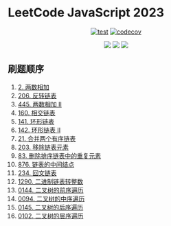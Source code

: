 # LeetCode JavaScript 2023

<div align="center">

[![test](https://github.com/tjx666/leetcode-javascript-2023/actions/workflows/test.yml/badge.svg)](https://github.com/tjx666/leetcode-javascript-2023/actions/workflows/test.yml) [![codecov](https://codecov.io/gh/tjx666/leetcode-javascript-2023/branch/main/graph/badge.svg?token=FQDHJODKYD)](https://codecov.io/gh/tjx666/leetcode-javascript-2023)

<img src="https://img.shields.io/badge/progress-15/200-green" />
<img src="https://img.shields.io/badge/easy-13-green" />
<img src="https://img.shields.io/badge/medium-3-yellow" />

</div>

## 刷题顺序

1. [2. 两数相加](https://leetcode.cn/problems/add-two-numbers/)
2. [206. 反转链表](https://leetcode.cn/problems/reverse-linked-list/)
3. [445. 两数相加 II](https://leetcode.cn/problems/add-two-numbers-ii/)
4. [160. 相交链表](https://leetcode.cn/problems/intersection-of-two-linked-lists/)
5. [141. 环形链表](https://leetcode.cn/problems/linked-list-cycle/)
6. [142. 环形链表 II](https://leetcode.cn/problems/linked-list-cycle-ii/)
7. [21. 合并两个有序链表](https://leetcode.cn/problems/merge-two-sorted-lists/description/)
8. [203. 移除链表元素](https://leetcode.cn/problems/remove-linked-list-elements/)
9. [83. 删除排序链表中的重复元素](https://leetcode.cn/problems/remove-duplicates-from-sorted-list/description)
10. [876. 链表的中间结点](https://leetcode.cn/problems/middle-of-the-linked-list/description/)
11. [234. 回文链表](https://leetcode.cn/problems/palindrome-linked-list/)
12. [1290. 二进制链表转整数](https://leetcode.cn/problems/convert-binary-number-in-a-linked-list-to-integer/description/)
13. [0144. 二叉树的前序遍历](https://leetcode.cn/problems/binary-tree-preorder-traversal/)
14. [0094. 二叉树的中序遍历](https://leetcode.cn/problems/binary-tree-inorder-traversal/description/)
15. [0145. 二叉树的后序遍历](https://leetcode.cn/problems/binary-tree-postorder-traversal/description/)
16. [0102. 二叉树的层序遍历](https://leetcode.cn/problems/binary-tree-level-order-traversal/description/)
